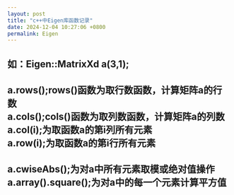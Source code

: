 ```yaml
---
layout: post
title: "c++中Eigen库函数记录"
date: 2024-12-04 10:27:06 +0800
permalink: Eigen
---
```

如：Eigen::MatrixXd a(3,1);  
---
a.rows();rows()函数为取行数函数，计算矩阵a的行数  
a.cols();cols()函数为取列数函数，计算矩阵a的列数  
a.col(i);为取函数a的第i列所有元素  
a.row(i);为取函数a的第i行所有元素  
---
a.cwiseAbs();为对a中所有元素取模或绝对值操作
a.array().square();为对a中的每一个元素计算平方值
---
